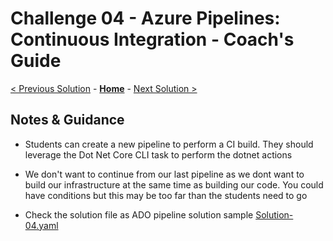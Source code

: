 # Challenge 04 - Azure Pipelines: Continuous Integration - Coach's Guide 

[< Previous Solution](./Solution-03.md) - **[Home](./README.md)** - [Next Solution >](./Solution-05.md)

## Notes & Guidance

- Students can create a new pipeline to perform a CI build.  They should leverage the Dot Net Core CLI task to perform the dotnet actions
- We don't want to continue from our last pipeline as we dont want to build our infrastructure at the same time as building our code.  You could have conditions but this may be too far than the students need to go

- Check the solution file as ADO pipeline solution sample [Solution-04.yaml](./Solutions/Solution-04.yaml)

